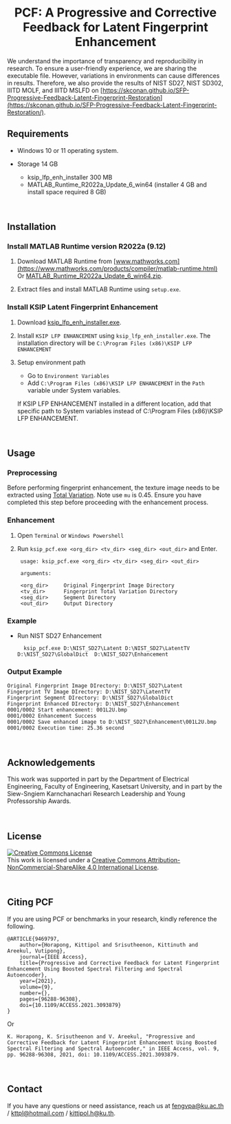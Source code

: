 # <div align="center"> PCF: A Progressive and Corrective Feedback for Latent Fingerprint Enhancement </div>

We understand the importance of transparency and reproducibility in research. To ensure a user-friendly experience, we are sharing the executable file. However, variations in environments can cause differences in results. Therefore, we also provide the results of NIST SD27, NIST SD302, IIITD MOLF, and IIITD MSLFD on [https://skconan.github.io/SFP-Progressive-Feedback-Latent-Fingerprint-Restoration](https://skconan.github.io/SFP-Progressive-Feedback-Latent-Fingerprint-Restoration/).


## <div align="left">Requirements</div>
 
- Windows 10 or 11 operating system.

- Storage 14 GB 
    
    - ksip_lfp_enh_installer 300 MB
    - MATLAB_Runtime_R2022a_Update_6_win64 (installer 4 GB and install space required 8 GB)


<br/>

## <div align="left">Installation</div>

### Install MATLAB Runtime version R2022a (9.12)

1. Download MATLAB Runtime from [www.mathworks.com](https://www.mathworks.com/products/compiler/matlab-runtime.html) Or [MATLAB_Runtime_R2022a_Update_6_win64.zip](https://drive.google.com/file/d/1UGLNieWDnR3yDj5UOEOA-MRmD9vIVjfA/view?usp=sharing)</b>.

2. Extract files and install MATLAB Runtime using `setup.exe`.

### Install KSIP Latent Fingerprint Enhancement

1. Download [ksip_lfp_enh_installer.exe](https://drive.google.com/file/d/1XMiQDv1-4gyGhQQmsdIZbsQh8z3kMkMS/view?usp=sharing)</b>.

2. Install `KSIP LFP ENHANCEMENT` using `ksip_lfp_enh_installer.exe`. The installation directory will be `C:\Program Files (x86)\KSIP LFP ENHANCEMENT`

3. Setup environment path 
	- Go to `Environment Variables`
	- Add `C:\Program Files (x86)\KSIP LFP ENHANCEMENT` in the `Path` variable under System variables. 

    If KSIP LFP ENHANCEMENT installed in a different location, add that specific path to System variables instead of C:\Program Files (x86)\KSIP LFP ENHANCEMENT.


<br/>

## <div align="left">Usage</div>

### Preprocessing

Before performing fingerprint enhancement, the texture image needs to be extracted using [Total Variation](https://www.mathworks.com/matlabcentral/fileexchange/43600-deconvtv-fast-algorithm-for-total-variation-deconvolution). Note use `mu` is 0.45. Ensure you have completed this step before proceeding with the enhancement process.


### Enhancement

1. Open `Terminal` or `Windows Powershell`

2. Run `ksip_pcf.exe <org_dir> <tv_dir> <seg_dir> <out_dir>` and Enter. 

        usage: ksip_pcf.exe <org_dir> <tv_dir> <seg_dir> <out_dir>

        arguments:
        
        <org_dir>     Original Fingerprint Image Directory
        <tv_dir>      Fingerprint Total Variation Directory
        <seg_dir>     Segment Directory
        <out_dir>     Output Directory
	
### Example

- Run NIST SD27 Enhancement

		ksip_pcf.exe D:\NIST_SD27\Latent D:\NIST_SD27\LatentTV D:\NIST_SD27\GlobalDict  D:\NIST_SD27\Enhancement

### Output Example

    Original Fingerprint Image DIrectory: D:\NIST_SD27\Latent
    Fingerprint TV Image DIrectory: D:\NIST_SD27\LatentTV
    Fingerprint Segment DIrectory: D:\NIST_SD27\GlobalDict
    Fingerprint Enhanced DIrectory: D:\NIST_SD27\Enhancement
    0001/0002 Start enhancement: 001L2U.bmp
    0001/0002 Enhancement Success
    0001/0002 Save enhanced image to D:\NIST_SD27\Enhancement\001L2U.bmp
    0001/0002 Execution time: 25.36 second

<br/>

## <div align="left"> Acknowledgements </div>

This work was supported in part by the Department of Electrical Engineering, Faculty of Engineering, Kasetsart University, and in part by the Siew-Sngiem Karnchanachari Research Leadership and Young Professorship Awards.

<br/>


## <div align="left">License</div>

<a rel="license" href="http://creativecommons.org/licenses/by-nc-sa/4.0/"><img alt="Creative Commons License" style="border-width:0" src="https://i.creativecommons.org/l/by-nc-sa/4.0/88x31.png" /></a><br />This work is licensed under a <a rel="license" href="http://creativecommons.org/licenses/by-nc-sa/4.0/">Creative Commons Attribution-NonCommercial-ShareAlike 4.0 International License</a>.

<br/>


## <div align="left">Citing PCF</div>

If you are using PCF or benchmarks in your research, kindly reference the following.


    @ARTICLE{9469797,
        author={Horapong, Kittipol and Srisutheenon, Kittinuth and Areekul, Vutipong},
        journal={IEEE Access}, 
        title={Progressive and Corrective Feedback for Latent Fingerprint Enhancement Using Boosted Spectral Filtering and Spectral Autoencoder}, 
        year={2021},
        volume={9},
        number={},
        pages={96288-96308},
        doi={10.1109/ACCESS.2021.3093879}
    }

Or

    K. Horapong, K. Srisutheenon and V. Areekul, "Progressive and Corrective Feedback for Latent Fingerprint Enhancement Using Boosted Spectral Filtering and Spectral Autoencoder," in IEEE Access, vol. 9, pp. 96288-96308, 2021, doi: 10.1109/ACCESS.2021.3093879.


<br/>

## <div align="left">Contact</div>

If you have any questions or need assistance, reach us at fengvpa@ku.ac.th / kttpl@hotmail.com / kittipol.h@ku.th.
